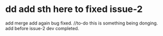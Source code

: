 # dd add sth here to fixed issue-2
add merge
add again
bug fixed.
//to-do
this is something being donging.
add before issue-2
dev completed.
